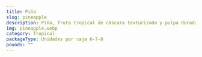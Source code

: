 ```yaml
---
title: Piña
slug: pineapple
description: Piña, fruta tropical de cáscara texturizada y pulpa dorada/jugosa, con un equilibrio único entre dulce y ácido. Cultivada bajo protocolos de calidad, destaca por su contenido de bromelina (enzima digestiva) y fibra dietética. Versátil para consumo en fresco, licuados, postres o preparaciones saladas. Originaria de Sudamérica, hoy símbolo de hospitalidad y sabor en mercados globales.
img: pineapple.webp
category: Tropical
packageType: Unidades por caja 6-7-8
pounds: ""
---
```

